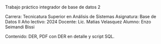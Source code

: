 Trabajo práctico integrador de base de datos 2

Carrera: Tecnicatura Superior en Análisis de Sistemas
Asignatura: Base de Datos II
Año lectivo: 2024
Docente: Lic. Matias Velasquez
Alumno: Enzo Seimandi Bissi


Contenido: DER, PDF con DER en detalle y script SQL.

